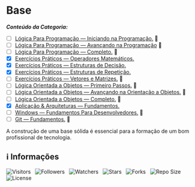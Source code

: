 <!-- Título -->
# Base

***Conteúdo da Categoria:***

* [ ] [Lógica Para Programação — Iniciando na Programação.](https://github.com/Devsgeeknerd/cur-log-par-pro-ini-pro-bas) &#128679;
* [ ] [Lógica Para Programação — Avançando na Programação](https://github.com/Devsgeeknerd/cur-log-par-pro-ava-pro-bas) &#128679;
* [ ] [Lógica Para Programação — Completo.](https://github.com/Devsgeeknerd/cur-log-par-pro-com-bas) &#128679;
* [x] [Exercícios Práticos — Operadores Matemáticos.](https://github.com/Devsgeeknerd/exe-pra-ope-mat-bas)
* [x] [Exercícios Práticos — Estruturas de Decisão.](https://github.com/Devsgeeknerd/exe-pra-est-dec-bas)
* [x] [Exercícios Práticos — Estruturas de Repetição.](https://github.com/Devsgeeknerd/exe-pra-est-rep-bas)
* [ ] [Exercícios Práticos — Vetores e Matrizes.](https://github.com/Devsgeeknerd/exe-pra-vet-mat-bas) &#128679;
* [ ] [Lógica Orientada a Objetos — Primeiro Passos.](https://github.com/Devsgeeknerd/cur-log-ori-obj-pri-pass-bas) &#128679;
* [ ] [Lógica Orientada a Objetos — Avançando na Orientação a Objetos.](https://github.com/Devsgeeknerd/cur-log-ori-obj-ava-ori-obj-bas) &#128679;
* [ ] [Lógica Orientada a Objetos — Completo.](https://github.com/Devsgeeknerd/cur-log-ori-obj-com-bas) &#128679;
* [x] [Aplicação & Arquiteturas — Fundamentos.](https://github.com/Devsgeeknerd/cur-apl-arq-fun-par-des-bas)
* [ ] [Windows — Fundamentos Para Desenvolvedores.](https://github.com/Devsgeeknerd/cur-win-fun-bas) &#128679;
* [ ] [Git — Fundamentos.](https://github.com/Devsgeeknerd/cur-git-fun-bas) &#128679;

A construção de uma base sólida é essencial para a formação de um bom profissional de tecnologia.

<!-- Informações -->
## &#8505; Informações

![Visitors](https://api.visitorbadge.io/api/visitors?path=Devsgeeknerd%2Fcat-bas&label=Visitantes&labelColor=%23700070&labelStyle=none&countColor=%23000fff&style=plastic&color=%23ffffff "Total de Visitantes")
&nbsp;
![Followers](https://img.shields.io/github/followers/Devsgeeknerd?style=p&label=Seguidores&labelColor=800080&color=000fff "Total de Seguidores")
&nbsp;
![Watchers](https://img.shields.io/github/watchers/Devsgeeknerd/cat-bas?style=p&label=Observadores&labelColor=800080&color=000fff "Total de Observadores")
&nbsp;
![Stars](https://img.shields.io/github/stars/Devsgeeknerd/cat-bas?style=p&label=Estrelas&labelColor=800080&color=000fff "Total de Estrelas")
&nbsp;
![Forks](https://img.shields.io/github/forks/Devsgeeknerd/cat-bas?style=p&label=Bifurcações&labelColor=800080&color=000fff "Total de Bifurcações")
&nbsp;
![Repo Size](https://img.shields.io/github/repo-size/Devsgeeknerd/cat-bas?style=p&label=Tamanho&labelColor=800080&color=000fff "Tamanho do Repositório")
&nbsp;
![License](https://img.shields.io/github/license/Devsgeeknerd/cat-bas?style=p&label=Licença&labelColor=800080&color=000fff "Licença do Repositório")
